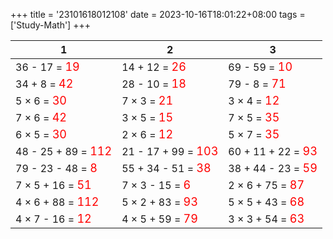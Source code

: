 +++ 
title = '23101618012108' 
date = 2023-10-16T18:01:22+08:00 
tags = ['Study-Math'] 
+++ 

1 | 2 | 3 
-- | -- | -- 
36 - 17 = <font color=red size=4>19</font> | 14 + 12 = <font color=red size=4>26</font> | 69 - 59 = <font color=red size=4>10</font> 
34 + 8 = <font color=red size=4>42</font> | 28 - 10 = <font color=red size=4>18</font> | 79 - 8 = <font color=red size=4>71</font> 
5 × 6 = <font color=red size=4>30</font> | 7 × 3 = <font color=red size=4>21</font> | 3 × 4 = <font color=red size=4>12</font> 
7 × 6 = <font color=red size=4>42</font> | 3 × 5 = <font color=red size=4>15</font> | 7 × 5 = <font color=red size=4>35</font> 
6 × 5 = <font color=red size=4>30</font> | 2 × 6 = <font color=red size=4>12</font> | 5 × 7 = <font color=red size=4>35</font> 
48 - 25 + 89 = <font color=red size=4>112</font> | 21 - 17 + 99 = <font color=red size=4>103</font> | 60 + 11 + 22 = <font color=red size=4>93</font> 
79 - 23 - 48 = <font color=red size=4>8</font> | 55 + 34 - 51 = <font color=red size=4>38</font> | 38 + 44 - 23 = <font color=red size=4>59</font> 
7 × 5 + 16 = <font color=red size=4>51</font> | 7 × 3 - 15 = <font color=red size=4>6</font> | 2 × 6 + 75 = <font color=red size=4>87</font> 
4 × 6 + 88 = <font color=red size=4>112</font> | 5 × 2 + 83 = <font color=red size=4>93</font> | 5 × 5 + 43 = <font color=red size=4>68</font> 
4 × 7 - 16 = <font color=red size=4>12</font> | 4 × 5 + 59 = <font color=red size=4>79</font> | 3 × 3 + 54 = <font color=red size=4>63</font> 

